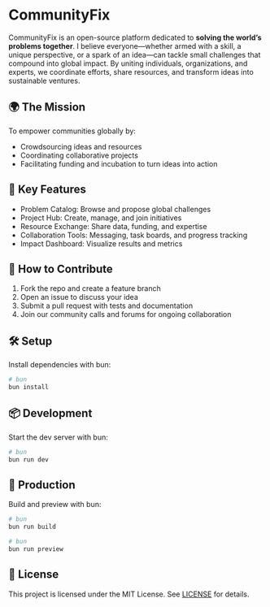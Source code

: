# CommunityFix

CommunityFix is an open-source platform dedicated to **solving the world’s problems together**. I believe everyone—whether armed with a skill, a unique perspective, or a spark of an idea—can tackle small challenges that compound into global impact. By uniting individuals, organizations, and experts, we coordinate efforts, share resources, and transform ideas into sustainable ventures.

## 🌍 The Mission

To empower communities globally by:
- Crowdsourcing ideas and resources
- Coordinating collaborative projects
- Facilitating funding and incubation to turn ideas into action

## 🚀 Key Features

- Problem Catalog: Browse and propose global challenges
- Project Hub: Create, manage, and join initiatives
- Resource Exchange: Share data, funding, and expertise
- Collaboration Tools: Messaging, task boards, and progress tracking
- Impact Dashboard: Visualize results and metrics

## 🤝 How to Contribute

1. Fork the repo and create a feature branch
2. Open an issue to discuss your idea
3. Submit a pull request with tests and documentation
4. Join our community calls and forums for ongoing collaboration

## 🛠️ Setup

Install dependencies with bun:

```bash
# bun
bun install
```

## 📦 Development

Start the dev server with bun:

```bash
# bun
bun run dev
```

## 🚧 Production

Build and preview with bun:

```bash
# bun
bun run build

# bun
bun run preview
```

## 📄 License

This project is licensed under the MIT License. See [LICENSE](./LICENSE) for details.
